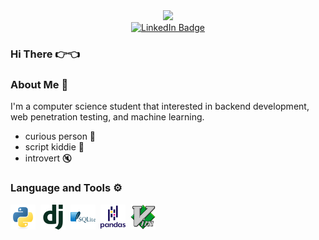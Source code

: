 
<div id="header" align="center">
  <img src="https://media.giphy.com/media/v1.Y2lkPTc5MGI3NjExN3FoeHBvMXR2OXk2aWRnbWxwZGE0NTFjczAwd2trOGsxbGg4M290aCZlcD12MV9pbnRlcm5hbF9naWZfYnlfaWQmY3Q9Zw/gF9K64Q5SS9Ak/giphy.gif" width="100"/>
  <div id="badges">
  <a href="https://www.linkedin.com/in/raihan-faza-393618207/">
    <img src="https://img.shields.io/badge/LinkedIn-blue?style=for-the-badge&logo=linkedin&logoColor=white" alt="LinkedIn Badge"/>
  </a>
</div>
</div>

### Hi There 👉👈

### About Me 🍉
I'm a computer science student that interested in backend development, web penetration testing, and machine learning.
- curious person 🧩
- script kiddie 📄
- introvert 🔇

### Language and Tools ⚙ 
<div>
    <img src="https://github.com/devicons/devicon/blob/master/icons/python/python-original.svg" title="Python" alt="Python" width="40" height="40"/>&nbsp;
    <img src="https://github.com/devicons/devicon/blob/master/icons/django/django-plain.svg" title="Django" alt="Django" width="40" height="40"/>&nbsp;
    <img src="https://github.com/devicons/devicon/blob/master/icons/sqlite/sqlite-original-wordmark.svg" title="Django" alt="Django" width="40" height="40"/>&nbsp;
    <img src="https://github.com/devicons/devicon/blob/master/icons/pandas/pandas-original-wordmark.svg" title="Django" alt="Django" width="40" height="40"/>&nbsp;
    <img src="https://github.com/devicons/devicon/blob/master/icons/vim/vim-original.svg" title="Django" alt="Django" width="40" height="40"/>&nbsp;
</div>
